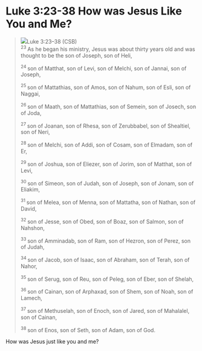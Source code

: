 # Luke 3:23-38 How was Jesus Like You and Me?

><img class="intro-right" src="/images/art-luke.jpg">Luke 3:23–38 (CSB)  
><sup> 23 </sup> As he began his ministry, Jesus was about thirty years old and was thought to be the son of Joseph, son of Heli, 
>
><sup> 24 </sup> son of Matthat, son of Levi, son of Melchi, son of Jannai, son of Joseph, 
>
><sup> 25 </sup> son of Mattathias, son of Amos, son of Nahum, son of Esli, son of Naggai, 
>
><sup> 26 </sup> son of Maath, son of Mattathias, son of Semein, son of Josech, son of Joda, 
>
><sup> 27 </sup> son of Joanan, son of Rhesa, son of Zerubbabel, son of Shealtiel, son of Neri, 
>
><sup> 28 </sup> son of Melchi, son of Addi, son of Cosam, son of Elmadam, son of Er, 
>
><sup> 29 </sup> son of Joshua, son of Eliezer, son of Jorim, son of Matthat, son of Levi, 
>
><sup> 30 </sup> son of Simeon, son of Judah, son of Joseph, son of Jonam, son of Eliakim, 
>
><sup> 31 </sup> son of Melea, son of Menna, son of Mattatha, son of Nathan, son of David, 
>
><sup> 32 </sup> son of Jesse, son of Obed, son of Boaz, son of Salmon, son of Nahshon, 
>
><sup> 33 </sup> son of Amminadab, son of Ram, son of Hezron, son of Perez, son of Judah, 
>
><sup> 34 </sup> son of Jacob, son of Isaac, son of Abraham, son of Terah, son of Nahor, 
>
><sup> 35 </sup> son of Serug, son of Reu, son of Peleg, son of Eber, son of Shelah, 
>
><sup> 36 </sup> son of Cainan, son of Arphaxad, son of Shem, son of Noah, son of Lamech, 
>
><sup> 37 </sup> son of Methuselah, son of Enoch, son of Jared, son of Mahalalel, son of Cainan, 
>
><sup> 38 </sup> son of Enos, son of Seth, son of Adam, son of God.

How was Jesus just like you and me?
